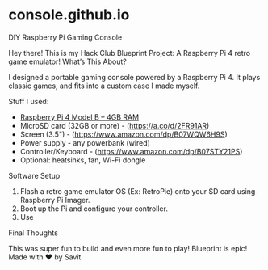 # console.github.io
DIY Raspberry Pi Gaming Console

Hey there! This is my Hack Club Blueprint Project: A Raspberry Pi 4 retro game emulator!
What’s This About?

I designed a portable gaming console powered by a Raspberry Pi 4. It plays classic games, and fits into a custom case I made myself.

Stuff I used:

- [Raspberry Pi 4 Model B – 4GB RAM](https://www.adafruit.com/product/4296?src=raspberrypi)
- MicroSD card (32GB or more) - (https://a.co/d/2FR91AR)
- Screen (3.5") - (https://www.amazon.com/dp/B07WQW6H9S)
- Power supply - any powerbank (wired)
- Controller/Keyboard - (https://www.amazon.com/dp/B07STY21PS)
- Optional: heatsinks, fan, Wi-Fi dongle

Software Setup

1. Flash a retro game emulator OS (Ex: RetroPie) onto your SD card using Raspberry Pi Imager.
2. Boot up the Pi and configure your controller.
3. Use



Final Thoughts

This was super fun to build and even more fun to play! Blueprint is epic!
Made with ❤️ by Savit
